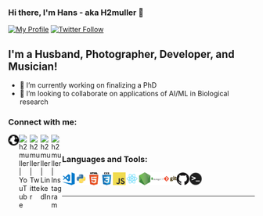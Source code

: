 ### Hi there, I'm Hans - aka H2muller 👋

[![My Profile](https://img.shields.io/website?label=profile%20at%20cabbi.bio&style=for-the-badge&url=https://cabbi.bio/hans-muller-paul-streamlining-feedstock-research-with-computation)](https://cabbi.bio/hans-muller-paul-streamlining-feedstock-research-with-computation)
[![Twitter Follow](https://img.shields.io/twitter/follow/h2muller?color=1DA1F2&logo=twitter&style=for-the-badge)](https://twitter.com/intent/follow?h2muller)

## I'm a Husband, Photographer, Developer, and Musician!

- 🔭 I’m currently working on finalizing a PhD
- 👯 I’m looking to collaborate on applications of AI/ML in Biological research

### Connect with me:

[<img align="left" alt="h2muller.com" width="22px" src="https://raw.githubusercontent.com/iconic/open-iconic/master/svg/globe.svg" />][website]
[<img align="left" alt="h2muller | YouTube" width="22px" src="https://cdn.jsdelivr.net/npm/simple-icons@v3/icons/youtube.svg" />][youtube]
[<img align="left" alt="h2muller | Twitter" width="22px" src="https://cdn.jsdelivr.net/npm/simple-icons@v3/icons/twitter.svg" />][twitter]
[<img align="left" alt="h2muller | LinkedIn" width="22px" src="https://cdn.jsdelivr.net/npm/simple-icons@v3/icons/linkedin.svg" />][linkedin]
[<img align="left" alt="h2muller | Instagram" width="22px" src="https://cdn.jsdelivr.net/npm/simple-icons@v3/icons/instagram.svg" />][instagram]

<br />

### Languages and Tools:

[<img align="left" alt="Visual Studio Code" width="26px" src="https://raw.githubusercontent.com/github/explore/80688e429a7d4ef2fca1e82350fe8e3517d3494d/topics/visual-studio-code/visual-studio-code.png" />][website]
[<img align="left" alt="Python" width="26px" src="https://raw.githubusercontent.com/github/explore/80688e429a7d4ef2fca1e82350fe8e3517d3494d/topics/python/python.png" />][website]
[<img align="left" alt="HTML5" width="26px" src="https://raw.githubusercontent.com/github/explore/80688e429a7d4ef2fca1e82350fe8e3517d3494d/topics/html/html.png" />][website]
[<img align="left" alt="CSS3" width="26px" src="https://raw.githubusercontent.com/github/explore/80688e429a7d4ef2fca1e82350fe8e3517d3494d/topics/css/css.png" />][website]
[<img align="left" alt="JavaScript" width="26px" src="https://raw.githubusercontent.com/github/explore/80688e429a7d4ef2fca1e82350fe8e3517d3494d/topics/javascript/javascript.png" />][website]
[<img align="left" alt="React" width="26px" src="https://raw.githubusercontent.com/github/explore/80688e429a7d4ef2fca1e82350fe8e3517d3494d/topics/react/react.png" />][website]
[<img align="left" alt="Node.js" width="26px" src="https://raw.githubusercontent.com/github/explore/80688e429a7d4ef2fca1e82350fe8e3517d3494d/topics/nodejs/nodejs.png" />][website]
[<img align="left" alt="MongoDB" width="26px" src="https://raw.githubusercontent.com/github/explore/80688e429a7d4ef2fca1e82350fe8e3517d3494d/topics/mongodb/mongodb.png" />][website]
[<img align="left" alt="Git" width="26px" src="https://raw.githubusercontent.com/github/explore/80688e429a7d4ef2fca1e82350fe8e3517d3494d/topics/git/git.png" />][website]
[<img align="left" alt="GitHub" width="26px" src="https://raw.githubusercontent.com/github/explore/78df643247d429f6cc873026c0622819ad797942/topics/github/github.png" />][website]
[<img align="left" alt="Terminal" width="26px" src="https://raw.githubusercontent.com/github/explore/80688e429a7d4ef2fca1e82350fe8e3517d3494d/topics/terminal/terminal.png" />][website]

<br />
<br />

---

[website]: https://cabbi.bio/hans-muller-paul-streamlining-feedstock-research-with-computation
[twitter]: https://twitter.com/h2muller
[youtube]: https://youtube.com/h2muller
[instagram]: https://instagram.com/h2muller
[linkedin]: https://linkedin.com/in/h2muller
